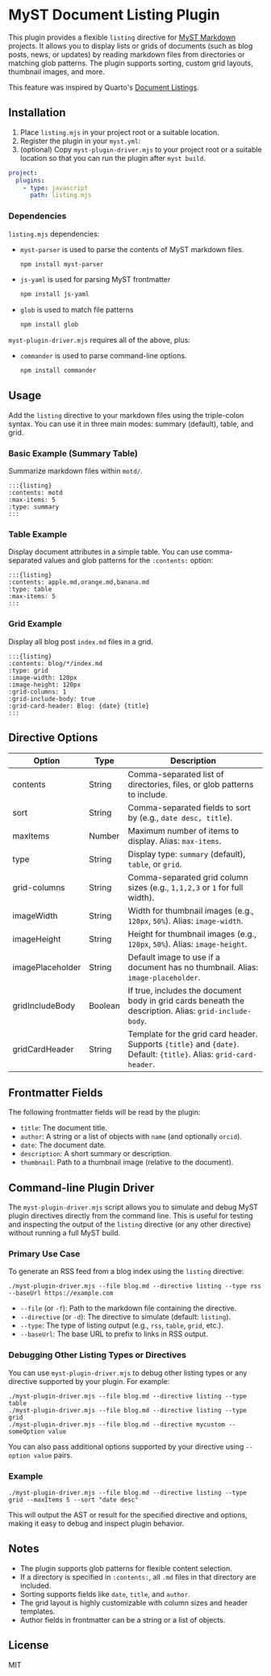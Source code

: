 # MyST Document Listing Plugin

This plugin provides a flexible `listing` directive for [MyST Markdown](https://mystmd.org/) projects. It allows you to display lists or grids of documents (such as blog posts, news, or updates) by reading markdown files from directories or matching glob patterns. The plugin supports sorting, custom grid layouts, thumbnail images, and more.

This feature was inspired by Quarto's [Document Listings](https://quarto.org/docs/websites/website-listings.html).

## Installation

1. Place `listing.mjs` in your project root or a suitable location.
1. Register the plugin in your `myst.yml`:
1. (optional) Copy `myst-plugin-driver.mjs` to your project root or a suitable location so that you can run the plugin after `myst build`.

```yaml
project:
  plugins:
    - type: javascript
      path: listing.mjs
```

### Dependencies

`listing.mjs` dependencies:

 - `myst-parser` is used to parse the contents of MyST markdown files.
    ```bash
    npm install myst-parser
    ```
 - `js-yaml` is used for parsing MyST frontmatter
    ```bash
    npm install js-yaml
    ```
 - `glob` is used to match file patterns
    ```bash
    npm install glob
    ```

`myst-plugin-driver.mjs` requires all of the above, plus:

 - `commander` is used to parse command-line options.
    ```bash
    npm install commander
    ```

## Usage

Add the `listing` directive to your markdown files using the triple-colon syntax. You can use it in three main modes: summary (default), table, and grid.

### Basic Example (Summary Table)

Summarize markdown files within `motd/`.

```
:::{listing}
:contents: motd
:max-items: 5
:type: summary
:::
```

### Table Example

Display document attributes in a simple table. You can use comma-separated values and glob patterns for the `:contents:` option:

```
:::{listing}
:contents: apple.md,orange.md,banana.md
:type: table
:max-items: 5
:::
```

### Grid Example

Display all blog post `index.md` files in a grid.

```
:::{listing}
:contents: blog/*/index.md
:type: grid
:image-width: 120px
:image-height: 120px
:grid-columns: 1
:grid-include-body: true
:grid-card-header: Blog: {date} {title}
:::
```

## Directive Options

| Option              | Type     | Description                                                                                       |
|---------------------|----------|---------------------------------------------------------------------------------------------------|
| contents            | String   | Comma-separated list of directories, files, or glob patterns to include.                          |
| sort                | String   | Comma-separated fields to sort by (e.g., `date desc, title`).                                     |
| maxItems            | Number   | Maximum number of items to display. Alias: `max-items`.                                           |
| type                | String   | Display type: `summary` (default), `table`, or `grid`.                                            |
| grid-columns        | String   | Comma-separated grid column sizes (e.g., `1,1,2,3` or `1` for full width).                        |
| imageWidth          | String   | Width for thumbnail images (e.g., `120px`, `50%`). Alias: `image-width`.                         |
| imageHeight         | String   | Height for thumbnail images (e.g., `120px`, `50%`). Alias: `image-height`.                       |
| imagePlaceholder    | String   | Default image to use if a document has no thumbnail. Alias: `image-placeholder`.                 |
| gridIncludeBody     | Boolean  | If true, includes the document body in grid cards beneath the description. Alias: `grid-include-body`. |
| gridCardHeader      | String   | Template for the grid card header. Supports `{title}` and `{date}`. Default: `{title}`. Alias: `grid-card-header`. |

## Frontmatter Fields

The following frontmatter fields will be read by the plugin:

- `title`: The document title.
- `author`: A string or a list of objects with `name` (and optionally `orcid`).
- `date`: The document date.
- `description`: A short summary or description.
- `thumbnail`: Path to a thumbnail image (relative to the document).


## Command-line Plugin Driver

The `myst-plugin-driver.mjs` script allows you to simulate and debug MyST plugin directives directly from the command line. This is useful for testing and inspecting the output of the `listing` directive (or any other directive) without running a full MyST build.

### Primary Use Case

To generate an RSS feed from a blog index using the `listing` directive:

```
./myst-plugin-driver.mjs --file blog.md --directive listing --type rss --baseUrl https://example.com
```

- `--file` (or `-f`): Path to the markdown file containing the directive.
- `--directive` (or `-d`): The directive to simulate (default: `listing`).
- `--type`: The type of listing output (e.g., `rss`, `table`, `grid`, etc.).
- `--baseUrl`: The base URL to prefix to links in RSS output.

### Debugging Other Listing Types or Directives

You can use `myst-plugin-driver.mjs` to debug other listing types or any directive supported by your plugin. For example:

```
./myst-plugin-driver.mjs --file blog.md --directive listing --type table
./myst-plugin-driver.mjs --file blog.md --directive listing --type grid
./myst-plugin-driver.mjs --file blog.md --directive mycustom --someOption value
```

You can also pass additional options supported by your directive using `--option value` pairs.

### Example

```
./myst-plugin-driver.mjs --file blog.md --directive listing --type grid --maxItems 5 --sort "date desc"
```

This will output the AST or result for the specified directive and options, making it easy to debug and inspect plugin behavior.

## Notes

- The plugin supports glob patterns for flexible content selection.
- If a directory is specified in `:contents:`, all `.md` files in that directory are included.
- Sorting supports fields like `date`, `title`, and `author`.
- The grid layout is highly customizable with column sizes and header templates.
- Author fields in frontmatter can be a string or a list of objects.

## License

MIT
